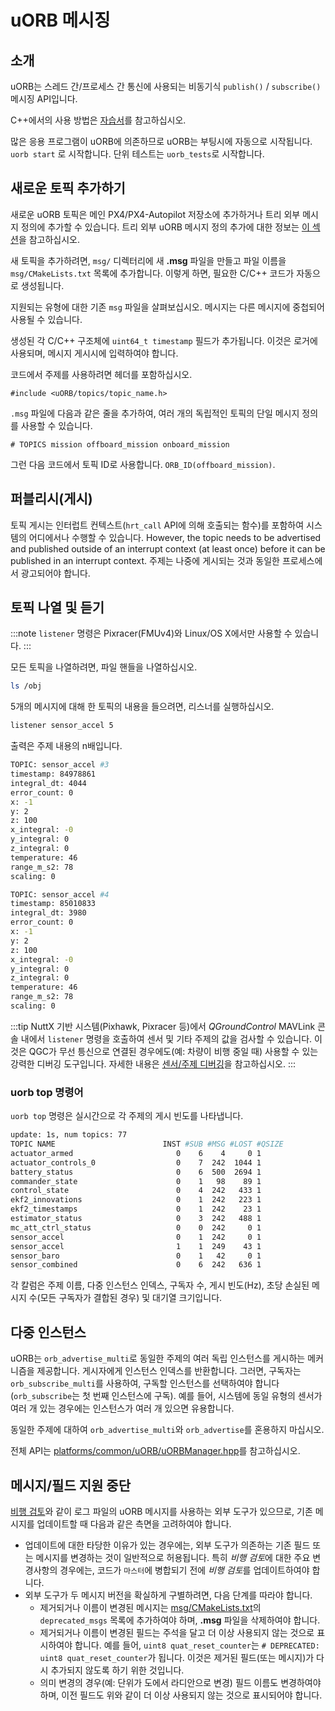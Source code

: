# uORB 메시징

## 소개

uORB는 스레드 간/프로세스 간 통신에 사용되는 비동기식 `publish()` / `subscribe()` 메시징 API입니다.

C++에서의 사용 방법은 [자습서](../modules/hello_sky.md)를 참고하십시오.

많은 응용 프로그램이 uORB에 의존하므로 uORB는 부팅시에 자동으로 시작됩니다. `uorb start` 로 시작합니다. 단위 테스트는 `uorb_tests`로 시작합니다.

## 새로운 토픽 추가하기

새로운 uORB 토픽은 메인 PX4/PX4-Autopilot 저장소에 추가하거나 트리 외부 메시지 정의에 추가할 수 있습니다. 트리 외부 uORB 메시지 정의 추가에 대한 정보는 [이 섹션](../advanced/out_of_tree_modules.md#out-of-tree-uorb-message-definitions)을 참고하십시오.

새 토픽을 추가하려면, `msg/` 디렉터리에 새 **.msg** 파일을 만들고 파일 이름을 `msg/CMakeLists.txt` 목록에 추가합니다. 이렇게 하면, 필요한 C/C++ 코드가 자동으로 생성됩니다.

지원되는 유형에 대한 기존 `msg` 파일을 살펴보십시오. 메시지는 다른 메시지에 중첩되어 사용될 수 있습니다.

생성된 각 C/C++ 구조체에 `uint64_t timestamp` 필드가 추가됩니다. 이것은 로거에 사용되며, 메시지 게시시에 입력하여야 합니다.

코드에서 주제를 사용하려면 헤더를 포함하십시오.

```
#include <uORB/topics/topic_name.h>
```

`.msg` 파일에 다음과 같은 줄을 추가하여, 여러 개의 독립적인 토픽의 단일 메시지 정의를 사용할 수 있습니다.

```
# TOPICS mission offboard_mission onboard_mission
```

그런 다음 코드에서 토픽 ID로 사용합니다. `ORB_ID(offboard_mission)`.


## 퍼블리시(게시)

토픽 게시는 인터럽트 컨텍스트(`hrt_call` API에 의해 호출되는 함수)를 포함하여 시스템의 어디에서나 수행할 수 있습니다. However, the topic needs to be advertised and published outside of an interrupt context (at least once) before it can be published in an interrupt context. 주제는 나중에 게시되는 것과 동일한 프로세스에서 광고되어야 합니다.

## 토픽 나열 및 듣기

:::note
`listener` 명령은 Pixracer(FMUv4)와 Linux/OS X에서만 사용할 수 있습니다.
:::

모든 토픽을 나열하려면, 파일 핸들을 나열하십시오.

```sh
ls /obj
```

5개의 메시지에 대해 한 토픽의 내용을 들으려면, 리스너를 실행하십시오.

```sh
listener sensor_accel 5
```

출력은 주제 내용의 n배입니다.

```sh
TOPIC: sensor_accel #3
timestamp: 84978861
integral_dt: 4044
error_count: 0
x: -1
y: 2
z: 100
x_integral: -0
y_integral: 0
z_integral: 0
temperature: 46
range_m_s2: 78
scaling: 0

TOPIC: sensor_accel #4
timestamp: 85010833
integral_dt: 3980
error_count: 0
x: -1
y: 2
z: 100
x_integral: -0
y_integral: 0
z_integral: 0
temperature: 46
range_m_s2: 78
scaling: 0
```

:::tip
NuttX 기반 시스템(Pixhawk, Pixracer 등)에서 *QGroundControl* MAVLink 콘솔 내에서 `listener` 명령을 호출하여 센서 및 기타 주제의 값을 검사할 수 있습니다. 이것은 QGC가 무선 틍신으로 연결된 경우에도(예: 차량이 비행 중일 때) 사용할 수 있는 강력한 디버깅 도구입니다. 자세한 내용은 [센서/주제 디버깅](../debug/sensor_uorb_topic_debugging.md)을 참고하십시오.
:::

### uorb top 명령어

`uorb top` 명령은 실시간으로 각 주제의 게시 빈도를 나타냅니다.

```sh
update: 1s, num topics: 77
TOPIC NAME                        INST #SUB #MSG #LOST #QSIZE
actuator_armed                       0    6    4     0 1
actuator_controls_0                  0    7  242  1044 1
battery_status                       0    6  500  2694 1
commander_state                      0    1   98    89 1
control_state                        0    4  242   433 1
ekf2_innovations                     0    1  242   223 1
ekf2_timestamps                      0    1  242    23 1
estimator_status                     0    3  242   488 1
mc_att_ctrl_status                   0    0  242     0 1
sensor_accel                         0    1  242     0 1
sensor_accel                         1    1  249    43 1
sensor_baro                          0    1   42     0 1
sensor_combined                      0    6  242   636 1
```
각 칼럼은 주제 이름, 다중 인스턴스 인덱스, 구독자 수, 게시 빈도(Hz), 초당 손실된 메시지 수(모든 구독자가 결합된 경우) 및 대기열 크기입니다.


## 다중 인스턴스

uORB는 `orb_advertise_multi`로 동일한 주제의 여러 독립 인스턴스를 게시하는 메커니즘을 제공합니다. 게시자에게 인스턴스 인덱스를 반환합니다. 그러면, 구독자는 `orb_subscribe_multi`를 사용하여, 구독할 인스턴스를 선택하여야 합니다(`orb_subscribe`는 첫 번째 인스턴스에 구독). 예를 들어, 시스템에 동일 유형의 센서가 여러 개 있는 경우에는 인스턴스가 여러 개 있으면 유용합니다.

동일한 주제에 대하여 `orb_advertise_multi`와 `orb_advertise`를 혼용하지 마십시오.

전체 API는 [platforms/common/uORB/uORBManager.hpp](https://github.com/PX4/PX4-Autopilot/blob/master/platforms/common/uORB/uORBManager.hpp)를 참고하십시오.

<a id="deprecation"></a>

## 메시지/필드 지원 중단
[비행 검토](https://github.com/PX4/flight_review)와 같이 로그 파일의 uORB 메시지를 사용하는 외부 도구가 있으므로, 기존 메시지를 업데이트할 때 다음과 같은 측면을 고려하여야 합니다.

- 업데이트에 대한 타당한 이유가 있는 경우에는, 외부 도구가 의존하는 기존 필드 또는 메시지를 변경하는 것이 일반적으로 허용됩니다. 특히 *비행 검토*에 대한 주요 변경사항의 경우에는, 코드가 `마스터`에 병합되기 전에 *비행 검토*를 업데이트하여야 합니다.
- 외부 도구가 두 메시지 버전을 확실하게 구별하려면, 다음 단계를 따라야 합니다.
  - 제거되거나 이름이 변경된 메시지는 [msg/CMakeLists.txt](https://github.com/PX4/PX4-Autopilot/blob/c5a6a60903455c3600f47e3c45ecaa48614559c8/msg/CMakeLists.txt#L189)의 `deprecated_msgs` 목록에 추가하여야 하며, **.msg** 파일을 삭제하여야 합니다.
  - 제거되거나 이름이 변경된 필드는 주석을 달고 더 이상 사용되지 않는 것으로 표시하여야 합니다. 예를 들어, `uint8 quat_reset_counter`는 `# DEPRECATED: uint8 quat_reset_counter`가 됩니다. 이것은 제거된 필드(또는 메시지)가 다시 추가되지 않도록 하기 위한 것입니다.
  - 의미 변경의 경우(예: 단위가 도에서 라디안으로 변경) 필드 이름도 변경하여야 하며, 이전 필드도 위와 같이 더 이상 사용되지 않는 것으로 표시되어야 합니다.

